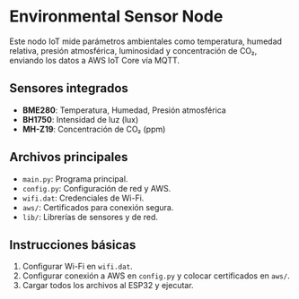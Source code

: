# Environmental Sensor Node

Este nodo IoT mide parámetros ambientales como temperatura, humedad relativa, presión atmosférica, luminosidad y concentración de CO₂, enviando los datos a AWS IoT Core vía MQTT.

## Sensores integrados
- **BME280**: Temperatura, Humedad, Presión atmosférica
- **BH1750**: Intensidad de luz (lux)
- **MH-Z19**: Concentración de CO₂ (ppm)

## Archivos principales
- `main.py`: Programa principal.
- `config.py`: Configuración de red y AWS.
- `wifi.dat`: Credenciales de Wi-Fi.
- `aws/`: Certificados para conexión segura.
- `lib/`: Librerías de sensores y de red.

## Instrucciones básicas
1. Configurar Wi-Fi en `wifi.dat`.
2. Configurar conexión a AWS en `config.py` y colocar certificados en `aws/`.
3. Cargar todos los archivos al ESP32 y ejecutar.
